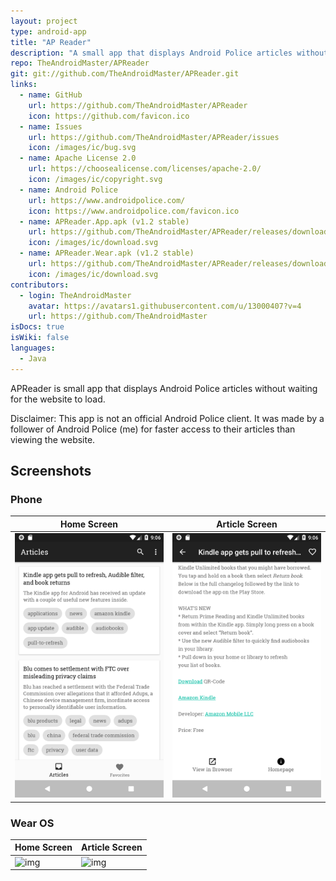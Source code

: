```yaml
---
layout: project
type: android-app
title: "AP Reader"
description: "A small app that displays Android Police articles without waiting for the website to load."
repo: TheAndroidMaster/APReader
git: git://github.com/TheAndroidMaster/APReader.git
links:
  - name: GitHub
    url: https://github.com/TheAndroidMaster/APReader
    icon: https://github.com/favicon.ico
  - name: Issues
    url: https://github.com/TheAndroidMaster/APReader/issues
    icon: /images/ic/bug.svg
  - name: Apache License 2.0
    url: https://choosealicense.com/licenses/apache-2.0/
    icon: /images/ic/copyright.svg
  - name: Android Police
    url: https://www.androidpolice.com/
    icon: https://www.androidpolice.com/favicon.ico
  - name: APReader.App.apk (v1.2 stable)
    url: https://github.com/TheAndroidMaster/APReader/releases/download/v1.2/APReader.App.apk
    icon: /images/ic/download.svg
  - name: APReader.Wear.apk (v1.2 stable)
    url: https://github.com/TheAndroidMaster/APReader/releases/download/v1.2/APReader.Wear.apk
    icon: /images/ic/download.svg
contributors:
  - login: TheAndroidMaster
    avatar: https://avatars1.githubusercontent.com/u/13000407?v=4
    url: https://github.com/TheAndroidMaster
isDocs: true
isWiki: false
languages:
  - Java
---
```


APReader is small app that displays Android Police articles without waiting for the website to load.

Disclaimer: This app is not an official Android Police client. It was made by a follower of Android Police (me) for faster access to their articles than viewing the website.

## Screenshots
### Phone

|Home Screen|Article Screen|
|-----|-----|
|![img](https://raw.githubusercontent.com/TheAndroidMaster/APReader/master/./.github/images/main.png?raw=true)|![img](https://raw.githubusercontent.com/TheAndroidMaster/APReader/master/./.github/images/article.png?raw=true)|

### Wear OS

|Home Screen|Article Screen|
|-----|-----|
|![img](./.github/images/wear-main.png?raw=true)|![img](./.github/images/wear-article.png?raw=true)|
